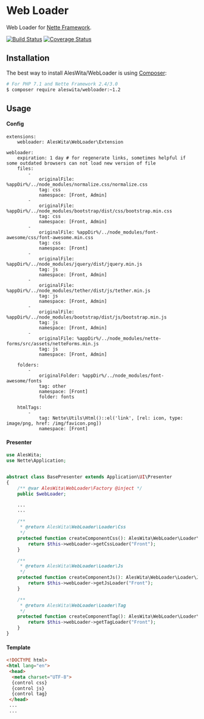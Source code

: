 # Web Loader
Web Loader for [Nette Framework](https://nette.org).

[![Build Status](https://travis-ci.org/aleswita/WebLoader.svg?branch=master)](https://travis-ci.org/aleswita/WebLoader)
[![Coverage Status](https://coveralls.io/repos/github/aleswita/WebLoader/badge.svg?branch=master)](https://coveralls.io/github/aleswita/WebLoader?branch=master)

## Installation
The best way to install AlesWita/WebLoader is using [Composer](http://getcomposer.org/):
```sh
# For PHP 7.1 and Nette Framework 2.4/3.0
$ composer require aleswita/webloader:~1.2
```


## Usage

#### Config
```neon
extensions:
	webloader: AlesWita\WebLoader\Extension

webloader:
	expiration: 1 day # for regenerate links, sometimes helpful if some outdated browsers can not load new version of file
	files:
		-
			originalFile: %appDir%/../node_modules/normalize.css/normalize.css
			tag: css
			namespace: [Front, Admin]
		-
			originalFile: %appDir%/../node_modules/bootstrap/dist/css/bootstrap.min.css
			tag: css
			namespace: [Front, Admin]
		-
			originalFile: %appDir%/../node_modules/font-awesome/css/font-awesome.min.css
			tag: css
			namespace: [Front]
		-
			originalFile: %appDir%/../node_modules/jquery/dist/jquery.min.js
			tag: js
			namespace: [Front, Admin]
		-
			originalFile: %appDir%/../node_modules/tether/dist/js/tether.min.js
			tag: js
			namespace: [Front, Admin]
		-
			originalFile: %appDir%/../node_modules/bootstrap/dist/js/bootstrap.min.js
			tag: js
			namespace: [Front, Admin]
		-
			originalFile: %appDir%/../node_modules/nette-forms/src/assets/netteForms.min.js
			tag: js
			namespace: [Front, Admin]

	folders:
		-
			originalFolder: %appDir%/../node_modules/font-awesome/fonts
			tag: other
			namespace: [Front]
			folder: fonts

	htmlTags:
		-
			tag: Nette\Utils\Html()::el('link', [rel: icon, type: image/png, href: /img/favicon.png])
			namespace: [Front]
```


#### Presenter
```php
use AlesWita;
use Nette\Application;


abstract class BasePresenter extends Application\UI\Presenter
{
	/** @var AlesWita\WebLoader\Factory @inject */
	public $webLoader;

	...
	...

	/**
	 * @return AlesWita\WebLoader\Loader\Css
	 */
	protected function createComponentCss(): AlesWita\WebLoader\Loader\Css {
		return $this->webLoader->getCssLoader("Front");
	}

	/**
	 * @return AlesWita\WebLoader\Loader\Js
	 */
	protected function createComponentJs(): AlesWita\WebLoader\Loader\Js {
		return $this->webLoader->getJsLoader("Front");
	}

	/**
	 * @return AlesWita\WebLoader\Loader\Tag
	 */
	protected function createComponentTag(): AlesWita\WebLoader\Loader\Tag {
		return $this->webLoader->getTagLoader("Front");
	}
}
```

#### Template
```html
<!DOCTYPE html>
<html lang="en">
 <head>
  <meta charset="UTF-8">
  {control css}
  {control js}
  {control tag}
 </head>
 ...
 ...
```
